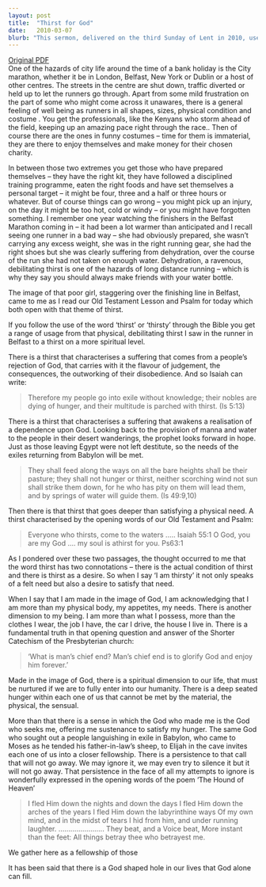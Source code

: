 ```yaml
---
layout: post
title:  "Thirst for God"
date:   2010-03-07
blurb: "This sermon, delivered on the third Sunday of Lent in 2010, uses the metaphor of a marathon runner's thirst to explore the deep spiritual thirst that humans have for God. It discusses the different types of thirst found in the Bible, from physical thirst to a deeper spiritual longing, and emphasizes that only God can satisfy this deep-seated hunger within us."
---
```

[Original PDF](/assets/pdf/lent32010.pdf)    
One of the hazards of city life around the time of a bank holiday is the City marathon, whether it be in London, Belfast, New York or Dublin or a host of other centres. The streets in the centre are shut down, traffic diverted or held up to let the runners go through. Apart from some mild frustration on the part of some who might come across it unawares, there is a general feeling of well being as runners in all shapes, sizes, physical condition and costume . You get the professionals, like the Kenyans who storm ahead of the field, keeping up an amazing pace right through the race.. Then of course there are the ones in funny costumes – time for them is immaterial, they are there to enjoy themselves and make money for their chosen charity.

In between those two extremes you get those who have prepared themselves – they have the right kit, they have followed a disciplined training programme, eaten the right foods and have set themselves a personal target – it might be four, three and a half or three hours or whatever. But of course things can go wrong – you might pick up an injury, on the day it might be too hot, cold or windy – or you might have forgotten something. I remember one year watching the finishers in the Belfast Marathon coming in – it had been a lot warmer than anticipated and I recall seeing one runner in a bad way – she had obviously prepared, she wasn’t carrying any excess weight, she was in the right running gear, she had the right shoes but she was clearly suffering from dehydration, over the course of the run she had not taken on enough water. Dehydration, a ravenous, debilitating thirst is one of the hazards of long distance running – which is why they say you should always make friends with your water bottle.

The image of that poor girl, staggering over the finishing line in Belfast, came to me as I read our Old Testament Lesson and Psalm for today which both open with that theme of thirst.

If you follow the use of the word ‘thirst’ or ‘thirsty’ through the Bible you get a range of usage from that physical, debilitating thirst I saw in the runner in Belfast to a thirst on a more spiritual level.

There is a thirst that characterises a suffering that comes from a people’s rejection of God, that carries with it the flavour of judgement, the consequences, the outworking of their disobedience. And so Isaiah can write:

> Therefore my people go into exile without knowledge;
> their nobles are dying of hunger,
> and their multitude is parched with thirst. (Is 5:13)

There is a thirst that characterises a suffering that awakens a realisation of a dependence upon God. Looking back to the provision of manna and water to the people in their desert wanderings, the prophet looks forward in hope. Just as those leaving Egypt were not left destitute, so the needs of the exiles returning from Babylon will be met.

> They shall feed along the ways
> on all the bare heights shall be their pasture;
> they shall not hunger or thirst,
> neither scorching wind not sun shall strike them down,
> for he who has pity on them will lead them,
> and by springs of water will guide them. (Is 49:9,10)

Then there is that thirst that goes deeper than satisfying a physical need. A thirst characterised by the opening words of our Old Testament and Psalm:

> Everyone who thirsts, come to the waters ..... Isaiah 55:1
> O God, you are my God .... my soul is athirst for you. Ps63:1

As I pondered over these two passages, the thought occurred to me that the word thirst has two connotations – there is the actual condition of thirst and there is thirst as a desire. So when I say ‘I am thirsty’ it not only speaks of a felt need but also a desire to satisfy that need.

When I say that I am made in the image of God, I am acknowledging that I am more than my physical body, my appetites, my needs. There is another dimension to my being. I am more than what I possess, more than the clothes I wear, the job I have, the car I drive, the house I live in. There is a fundamental truth in that opening question and answer of the Shorter Catechism of the Presbyterian church:

> ‘What is man’s chief end?
> Man’s chief end is to glorify God and enjoy him forever.’

Made in the image of God, there is a spiritual dimension to our life, that must be nurtured if we are to fully enter into our humanity. There is a deep seated hunger within each one of us that cannot be met by the material, the physical, the sensual.

More than that there is a sense in which the God who made me is the God who seeks me, offering me sustenance to satisfy my hunger. The same God who sought out a people languishing in exile in Babylon, who came to Moses as he tended his father-in-law’s sheep, to Elijah in the cave invites each one of us into a closer fellowship. There is a persistence to that call that will not go away. We may ignore it, we may even try to silence it but it will not go away. That persistence in the face of all my attempts to ignore is wonderfully expressed in the opening words of the poem ‘The Hound of Heaven’

> I fled Him down the nights and down the days
> I fled Him down the arches of the years
> I fled Him down the labyrinthine ways
> Of my own mind, and in the midst of tears
> I hid from him, and under running laughter.
> …………………..
> They beat, and a Voice beat,
> More instant than the feet:
> All things betray thee who betrayest me.

We gather here as a fellowship of those

It has been said that there is a God shaped hole in our lives that God alone can fill.
